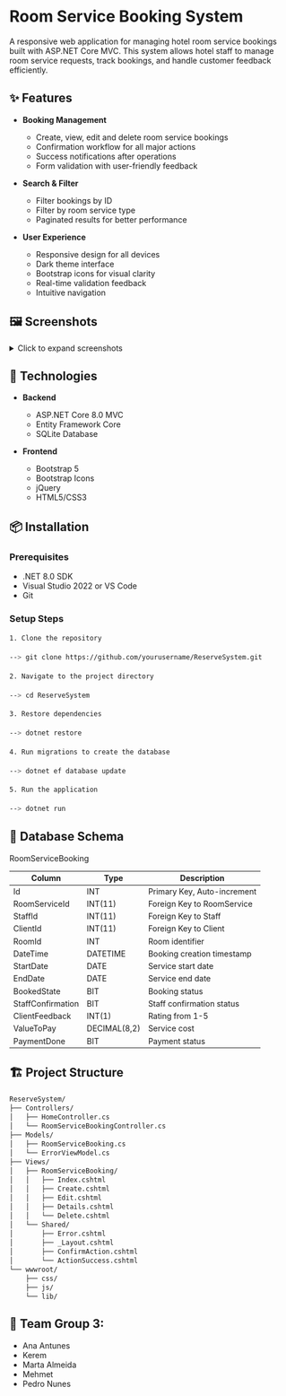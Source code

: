 # Room Service Booking System

A responsive web application for managing hotel room service bookings built with ASP.NET Core MVC. This system allows hotel staff to manage room service requests, track bookings, and handle customer feedback efficiently.

## ✨ Features

- **Booking Management**
  - Create, view, edit and delete room service bookings
  - Confirmation workflow for all major actions
  - Success notifications after operations
  - Form validation with user-friendly feedback

- **Search & Filter**
  - Filter bookings by ID
  - Filter by room service type
  - Paginated results for better performance

- **User Experience**
  - Responsive design for all devices
  - Dark theme interface
  - Bootstrap icons for visual clarity
  - Real-time validation feedback
  - Intuitive navigation

## 🖼️ Screenshots

<details>
<summary>Click to expand screenshots</summary>

### Desktop View

![Desktop View](screenshots/desktop.png)

### Tablet View

![Tablet View](screenshots/tablet.png)

### Mobile View

![Mobile View](screenshots/mobile.png)

</details>

## 🚀 Technologies

- **Backend**
  - ASP.NET Core 8.0 MVC
  - Entity Framework Core
  - SQLite Database

- **Frontend**
  - Bootstrap 5
  - Bootstrap Icons
  - jQuery
  - HTML5/CSS3

## 📦 Installation

### Prerequisites

- .NET 8.0 SDK
- Visual Studio 2022 or VS Code
- Git

### Setup Steps

```zsh
1. Clone the repository

--> git clone https://github.com/yourusername/ReserveSystem.git

2. Navigate to the project directory

--> cd ReserveSystem

3. Restore dependencies

--> dotnet restore

4. Run migrations to create the database

--> dotnet ef database update

5. Run the application

--> dotnet run
````

## 💾 Database Schema

RoomServiceBooking

| Column           | Type          | Description                    |
|------------------|---------------|--------------------------------|
| Id               | INT           | Primary Key, Auto-increment    |
| RoomServiceId    | INT(11)       | Foreign Key to RoomService     |
| StaffId          | INT(11)       | Foreign Key to Staff           |
| ClientId         | INT(11)       | Foreign Key to Client          |
| RoomId           | INT           | Room identifier                |
| DateTime         | DATETIME      | Booking creation timestamp     |
| StartDate        | DATE          | Service start date             |
| EndDate          | DATE          | Service end date               |
| BookedState      | BIT           | Booking status                 |
| StaffConfirmation| BIT           | Staff confirmation status      |
| ClientFeedback   | INT(1)        | Rating from 1-5                |
| ValueToPay       | DECIMAL(8,2)  | Service cost                   |
| PaymentDone      | BIT           | Payment status                 |

## 🏗️ Project Structure

```plaintext
ReserveSystem/
├── Controllers/
│   ├── HomeController.cs
│   └── RoomServiceBookingController.cs
├── Models/
│   ├── RoomServiceBooking.cs
│   └── ErrorViewModel.cs
├── Views/
│   ├── RoomServiceBooking/
│   │   ├── Index.cshtml
│   │   ├── Create.cshtml
│   │   ├── Edit.cshtml
│   │   ├── Details.cshtml
│   │   └── Delete.cshtml
│   └── Shared/
│       ├── Error.cshtml
│       ├── _Layout.cshtml
│       ├── ConfirmAction.cshtml
│       └── ActionSuccess.cshtml
└── wwwroot/
    ├── css/
    ├── js/
    └── lib/
````

## 👥 Team Group 3:

- Ana Antunes
- Kerem
- Marta Almeida
- Mehmet
- Pedro Nunes